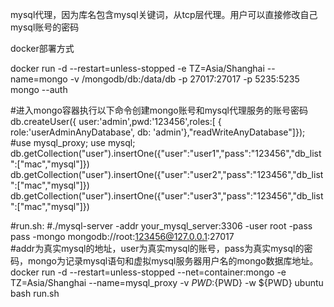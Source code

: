 mysql代理，因为库名包含mysql关键词，从tcp层代理。用户可以直接修改自己mysql账号的密码


docker部署方式

docker run -d --restart=unless-stopped -e TZ=Asia/Shanghai --name=mongo -v /mongodb/db:/data/db -p 27017:27017 -p 5235:5235 mongo --auth


#进入mongo容器执行以下命令创建mongo账号和mysql代理服务的账号密码
db.createUser({ user:'admin',pwd:'123456',roles:[ { role:'userAdminAnyDatabase', db: 'admin'},"readWriteAnyDatabase"]});
#use mysql_proxy;
use mysql;
db.getCollection("user").insertOne({"user":"user1","pass":"123456","db_list":["mac","mysql"]})
db.getCollection("user").insertOne({"user":"user2","pass":"123456","db_list":["mac","mysql"]})
db.getCollection("user").insertOne({"user":"user3","pass":"123456","db_list":["mac","mysql"]})

#run.sh:
#./mysql-server -addr your_mysql_server:3306 -user root -pass pass -mongo mongodb://root:123456@127.0.0.1:27017    
#addr为真实mysql的地址，user为真实mysql的账号，pass为真实mysql的密码，mongo为记录mysql语句和虚拟mysql服务器用户名的mongo数据库地址。
docker run -d --restart=unless-stopped --net=container:mongo -e TZ=Asia/Shanghai --name=mysql_proxy -v ${PWD}:${PWD} -w ${PWD} ubuntu bash run.sh